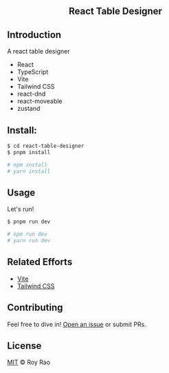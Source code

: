 <h2 align="center">React Table Designer</h2>

## Introduction

A react table designer

- React
- TypeScript
- Vite
- Tailwind CSS
- react-dnd
- react-moveable
- zustand

## Install:

```sh
$ cd react-table-designer
$ pnpm install

# npm install
# yarn install
```

## Usage

Let's run!

```sh
$ pnpm run dev

# npm run dev
# yarn run dev
```


## Related Efforts

- [Vite](https://github.com/vitejs/vite)
- [Tailwind CSS](https://github.com/tailwindlabs/tailwindcss)

## Contributing

Feel free to dive in! [Open an issue](https://github.com/laboonly/react-table-designer) or submit PRs.

## License

[MIT](LICENSE) © Roy Rao

